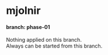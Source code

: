 # mjolnir

#### branch: phase-01

Nothing applied on this branch.\
Always can be started from this branch.